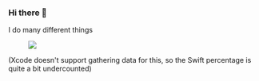 ### Hi there 👋

<!--
**mgray88/mgray88** is a ✨ _special_ ✨ repository because its `README.md` (this file) appears on your GitHub profile.

Here are some ideas to get you started:

- 🔭 I’m currently working on ...
- 🌱 I’m currently learning ...
- 👯 I’m looking to collaborate on ...
- 🤔 I’m looking for help with ...
- 💬 Ask me about ...
- 📫 How to reach me: ...
- 😄 Pronouns: ...
- ⚡ Fun fact: ...
-->

I do many different things

<figure><img src="https://wakatime.com/share/@b32cc73f-8ff3-45f2-8f5f-6d94d18bd2fa/c2321554-2b5d-4293-8cdc-86f099a978ce.svg" /></figure>

(Xcode doesn't support gathering data for this, so the Swift percentage is quite a bit undercounted)
